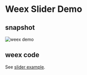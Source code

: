 Weex Slider Demo
===============

## snapshot
![weex demo](https://gtms02.alicdn.com/tps/i2/TB1c9rFMpXXXXabXFXXfoKlVpXX-278-474.gif)

## weex code

See [slider example](https://github.com/alibaba/weex/tree/dev/examples/component/list/list-demo.we).
